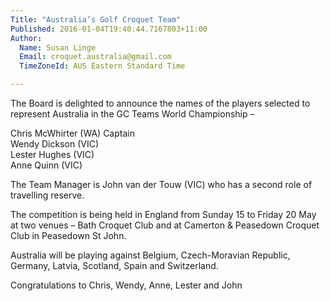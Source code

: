 ```yaml
---
Title: "Australia’s Golf Croquet Team"
Published: 2016-01-04T19:40:44.7167803+11:00
Author:
  Name: Susan Linge
  Email: croquet.australia@gmail.com
  TimeZoneId: AUS Eastern Standard Time

---
```

The Board is delighted to announce the names of the players selected to represent Australia in the GC Teams World Championship – 

Chris McWhirter (WA) Captain
<br/>Wendy Dickson (VIC)
<br/>Lester Hughes (VIC)
<br/>Anne Quinn (VIC)

The Team Manager is John van der Touw (VIC) who has a second role of travelling reserve.

The competition is being held in England from Sunday 15 to Friday 20 May at two venues – Bath Croquet Club and at Camerton & Peasedown Croquet Club in Peasedown St John.

Australia will be playing against Belgium, Czech-Moravian Republic, Germany, Latvia, Scotland, Spain and Switzerland.

Congratulations to Chris, Wendy, Anne, Lester and John